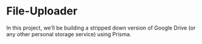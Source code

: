 # File-Uploader
In this project, we’ll be building a stripped down version of Google Drive (or any other personal storage service) using Prisma.

